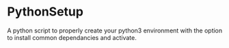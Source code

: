 # PythonSetup
A python script to properly create your python3 environment with the option to install common dependancies and activate.
